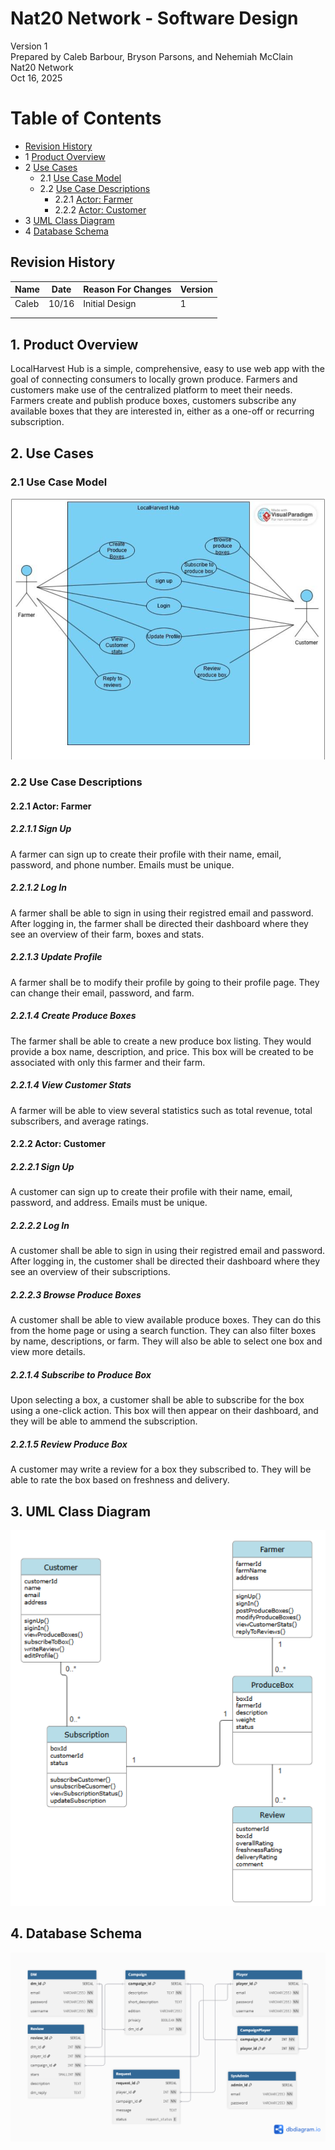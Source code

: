 # Nat20 Network - Software Design 

Version 1  
Prepared by Caleb Barbour, Bryson Parsons, and Nehemiah McClain\
Nat20 Network\
Oct 16, 2025

Table of Contents
=================
* [Revision History](#revision-history)
* 1 [Product Overview](#1-product-overview)
* 2 [Use Cases](#2-use-cases)
  * 2.1 [Use Case Model](#21-use-case-model)
  * 2.2 [Use Case Descriptions](#22-use-case-descriptions)
    * 2.2.1 [Actor: Farmer](#221-actor-farmer)
    * 2.2.2 [Actor: Customer](#222-actor-customer) 
* 3 [UML Class Diagram](#3-uml-class-diagram)
* 4 [Database Schema](#4-database-schema)

## Revision History
| Name | Date    | Reason For Changes  | Version   |
| ---- | ------- | ------------------- | --------- |
|  Caleb  |10/16     | Initial Design      |    1      |
|      |         |                     |           |
|      |         |                     |           |

## 1. Product Overview
LocalHarvest Hub is a simple, comprehensive, easy to use web app with the goal of connecting consumers to locally grown produce. Farmers and customers make use of the centralized platform to meet their needs. 
Farmers create and publish produce boxes, customers subscribe any available boxes that they are interested in, either as a one-off or recurring subscription.

## 2. Use Cases
### 2.1 Use Case Model
![Use Case Model](https://github.com/csc340-uncg/f25-team0/blob/main/doc/Object-Oriented-Design/use-case.png)

### 2.2 Use Case Descriptions

#### 2.2.1 Actor: Farmer
##### 2.2.1.1 Sign Up
A farmer can sign up to create their profile with their name, email, password, and phone number. Emails must be unique.
##### 2.2.1.2 Log In
A farmer shall be able to sign in using their registred email and password. After logging in, the farmer shall be directed their dashboard where they see an overview of their farm, boxes and stats.
##### 2.2.1.3 Update Profile
A farmer shall be to modify their profile by going to their profile page. They can change their email, password, and farm.
##### 2.2.1.4 Create Produce Boxes
The farmer shall be able to create a new produce box listing. They would provide a box name, description, and price. This box will be created to be associated with only this farmer and their farm.
##### 2.2.1.4 View Customer Stats
A farmer will be able to view several statistics such as total revenue, total subscribers, and average ratings.

#### 2.2.2 Actor: Customer
##### 2.2.2.1 Sign Up
A customer can sign up to create their profile with their name, email, password, and address. Emails must be unique.
##### 2.2.2.2 Log In
A customer shall be able to sign in using their registred email and password. After logging in, the customer shall be directed their dashboard where they see an overview of their subscriptions.
##### 2.2.2.3 Browse Produce Boxes
A customer shall be able to view available produce boxes. They can do this from the home page or using a search function. They can also filter boxes by name, descriptions, or farm. They will also be able to select one box and view more details.
##### 2.2.1.4 Subscribe to Produce Box
Upon selecting a box, a customer shall be able to subscribe for the box using a one-click action. This box will then appear on their dashboard, and they will be able to ammend the subscription.
##### 2.2.1.5 Review Produce Box
A customer may write a review for a box they subscribed to. They will be able to rate the box based on freshness and delivery.

## 3. UML Class Diagram
![UML Class Diagram](https://github.com/csc340-uncg/f25-team0/blob/main/doc/object-oriented-design/class-diagram.png)
## 4. Database Schema
![UML Class Diagram](https://github.com/cmbarbour-edu/Fall25-Group10/blob/cbarbour-milestone4/doc/object-oriented-design/schema.png)
